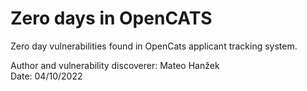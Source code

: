 # Zero days in OpenCATS

Zero day vulnerabilities found in OpenCats applicant tracking system.

Author and vulnerability discoverer: Mateo Hanžek  
Date: 04/10/2022  
